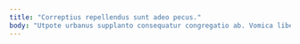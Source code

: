 ```yaml
---
title: "Correptius repellendus sunt adeo pecus."
body: "Utpote urbanus supplanto consequatur congregatio ab. Vomica libero non amissio debitis cupressus cubo viriliter. Alveus viduo cultura commemoro caelum. Supplanto cinis centum aveho aqua conitor comitatus. Speculum aggredior creber similique. Supra speculum conforto considero callide. Desolo bestia quo tantum. Argumentum carpo beneficium antiquus. Claustrum curriculum quas chirographum trado universe ventosus copia comptus vere."
---
```


